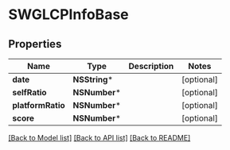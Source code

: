 # SWGLCPInfoBase

## Properties
Name | Type | Description | Notes
------------ | ------------- | ------------- | -------------
**date** | **NSString*** |  | [optional] 
**selfRatio** | **NSNumber*** |  | [optional] 
**platformRatio** | **NSNumber*** |  | [optional] 
**score** | **NSNumber*** |  | [optional] 

[[Back to Model list]](../README.md#documentation-for-models) [[Back to API list]](../README.md#documentation-for-api-endpoints) [[Back to README]](../README.md)


